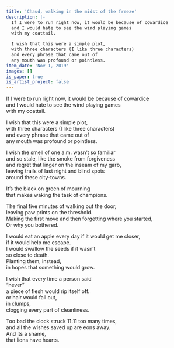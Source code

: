 ```yaml
---
title: 'Chaud, walking in the midst of the freeze'
description: |-
  If I were to run right now, it would be because of cowardice
  and I would hate to see the wind playing games
  with my coattail.

  I wish that this were a simple plot, 
  with three characters (I like three characters)
  and every phrase that came out of
  any mouth was profound or pointless. 
item_date: 'Nov 1, 2019'
images: []
is_paper: true
is_artist_project: false
---
```

If I were to run right now, it would be because of cowardice\
and I would hate to see the wind playing games\
with my coattail.

I wish that this were a simple plot,\
with three characters (I like three characters)\
and every phrase that came out of\
any mouth was profound or pointless.

I wish the smell of one a.m. wasn’t so familiar\
and so stale, like the smoke from forgiveness\
and regret that linger on the inseam of my garb,\
leaving trails of last night and blind spots\
around these city-towns.

It’s the black on green of mourning\
that makes waking the task of champions.

The final five minutes of walking out the door,\
leaving paw prints on the threshold.\
Making the first move and then forgetting where you started,\
Or why you bothered.

I would eat an apple every day if it would get me closer,\
if it would help me escape.\
I would swallow the seeds if it wasn’t\
so close to death.\
Planting them, instead,\
in hopes that something would grow.

I wish that every time a person said\
“never”\
a piece of flesh would rip itself off.\
or hair would fall out,\
in clumps,\
clogging every part of cleanliness.

Too bad the clock struck 11:11 too many times,\
and all the wishes saved up are eons away.\
And its a shame,\
that lions have hearts.
